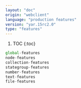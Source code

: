 ```yaml
---
layout: "doc"
origin: "webclient"
language: "production features"
version: "yar.15rc2.0"
type: "features"
---
```


1. TOC
{:toc}

```js
global-features
node-features
collection-features
stategroup-features
number-features
text-features
file-features
```
